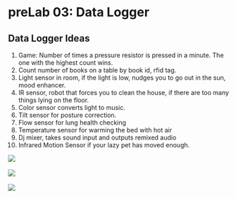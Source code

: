 # preLab 03: Data Logger

## Data Logger Ideas

1. Game: Number of times a pressure resistor is pressed in a minute. The one with the highest count wins. 
2. Count number of books on a table by book id, rfid tag. 
3. Light sensor in room, if the light is low, nudges you to go out in the sun, mood enhancer.
4. IR sensor, robot that forces you to clean the house, if there are too many things lying on the floor. 
5. Color sensor converts light to music. 
6. Tilt sensor for posture correction. 
7. Flow sensor for lung health checking
8. Temperature sensor for warming the bed with hot air
9. Dj mixer, takes sound input and outputs remixed audio
10. Infrared Motion Sensor if your lazy pet has moved enough. 



<img src="https://imgur.com/otSFWV7.jpg"><BR><BR>
<img src="https://imgur.com/km0EoFJ.jpg"><BR><BR>
<img src="https://imgur.com/Lau3ByK.jpg">
  
  
